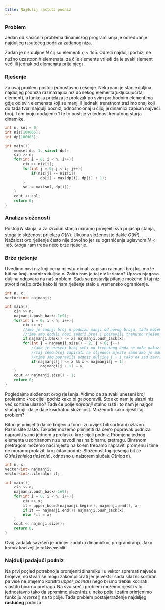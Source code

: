 ```yaml
---
title: Najdulij rastući podniz
---
```


### Problem
Jedan od klasičnih problema dinamičkog programiranja je određivanje najduljeg rasutećeg podniza zadanog niza.

Zadan je niz duljine $N$ čiji su elementi $x_i < 1e5$. Odredi najdulji podniz, ne nužno uzastopnih elemenata, za čije elemente vrijedi da je svaki element veći ili jednak od elemenata prije njega.

### Rješenje

Za ovaj problem postoji jednostavno rješenje. Neka nam je stanje duljina najduljeg podniza razmatrajući niz do nekog elementa(uključujući taj element), a funkcija prijelaza je prolazak po svim prethodnim elementima gdje od svih elemenata koji su manji ili jednaki trenutnom tražimo onaj koji do tada tvori najdulji podniz, odnosno onaj u čijoj je dinamici zapisan najveći broj. Tom broju dodajemo 1 te to postaje vrijednost trenutnog stanja dinamike.

```cpp
int n, sol = 0;
int niz[100005];
int dp[100005];

int main(){
    memset(dp, 1, sizeof dp);
    cin >> n;
    for(int i = 0; i < n; i++){
        cin >> niz[i];
        for(int j = 0; j < i; j++){
            if(niz[j] <= niz[i]) 
                dp[i] = max(dp[i], dp[j] + 1);
        }
        sol = max(sol, dp[i]);
    }
    cout << sol;
    return 0;
}
```

### Analiza složenosti

Postoji $N$ stanja, a za izračun stanja moramo provjeriti sva prijašnja stanja, stoga je složenost prijelaza $O(N)$. Ukupna složenost je dakle $O(N^2)$. Nažalost ovo rješenje često nije dovoljno jer su ograničenja uglavnom $N < 1e5$. Stoga nam treba neko brže rješenje.

### Brže rješenje

Uvedimo novi niz koji će na mjestu $x$ imati zapisan najmanji broj koji može biti na kraju podniza duljine $x$. Zašto nam je taj niz koristan? Upravo njegova duljina odgovara na naš problem. Sada sa postavlja pitanje možemo li taj niz stvoriti nešto brže kako bi nam rješenje stalo u vremensko ograničenje. 

```cpp
int n, x;
vector<int> najmanji;

int main(){
    cin >> n;
    najmanji.push_back(-1e9);
    for(int i = 0; i < n; i++){
        cin >> x;
        //ako je zadnji broj u podnizu manji od novog broja, tada možemo novi broj staviti kao zadnji broj u podnizu
        //time smo dodali novi zadnji broj i popravili trenutno rješenje
        if(najmanji.back() <= x) najmanji.push_back(x);
        for(int j = najmanji.size() - 2; j > 0; j--)
            //ako je uneseni broj veći od trenutnog onda se može nalaziti iza njega u potencijalnom rješenju
            //taj ćemo broj zapisati na sljedeće mjesto samo ako je manji od broja koji je tamo već zapisan kako bi popravili rješenje
            //time smo popravili podniz duljine j + 1 tako da sad završava s još manjim brojem
            if(najmanji[j] <= x && x < najmanji[j + 1])
                najmanji[j + 1] = x;
    }
    cout << najmanji.size() - 1;
    return 0;
}
```

Pogledajmo složenost ovog rješenja. Vidimo da za svaki uneseni broj prolazimo kroz cijeli podniz kako bi ga popravili. Što ako nam je ulazni niz već sortiran ulazno? Tada će polje $najmanji$ stalno rasti i to nam je najgori slučaj koji i dalje daje kvadratnu složenost. Možemo li kako riješiti taj problem?


Bitno je primjetiti da će brojevi u tom nizu uvijek biti sortirani uzlazno. Razmislite zašto. Također možemo primjetiti da ćemo popravak podniza napraviti samo jednom u prolasku kroz cijeli podniz. Promjena jednog elementa u sortiranom nizu navodi nas na binarnu pretragu. Binranom pretragom možemo naći mjesto na kojem trebamo napraviti promjenu i time ne moramo prolaziti kroz čitav podniz. Složenost tog rješenja bit će $O(rješenje \log rješenje)$, odnosno u najgorem slučaju $O(n \log n)$.

```cpp
int n, x;
vector<int> najmanji;
vector<int>::iterator it;

int main(){
    cin >> n;
    najmanji.push_back(-1e9);
    for(int i = 0; i < n; i++){
        cin >> x;
        it = upper_bound(najmanji.begin(), najmanji.end(), x);
        if(it == najmanji.end()) najmanji.push_back(x);
        else *it = x;
    }
    cout << najmnji.size();
    return 0;
}
```

Ovaj zadatak savršen je primjer zadatka dinamičkog programiranja. Jako kratak kod koji je teško smisliti.

### Najdulji padajući podniz

Na prvi pogled potrebno je promjeniti dinamiku i u vektor spremati najveće brojeve, no stvari se mogu zakomplicirati jer je vektor sada silazno sortiran pa više ne smijemo koristiti $upper\_bound()$ nego bi smo trebali kodirati vlastitu binarnu pretragu. Na svu sreću problem možemo riješiti vrlo jednostavno tako da spremimo ulazni niz u neko polje i zatim primjenimo funkciju $reverse()$ na to polje. Tada problem postaje traženje najduljeg **rastućeg** podniza.